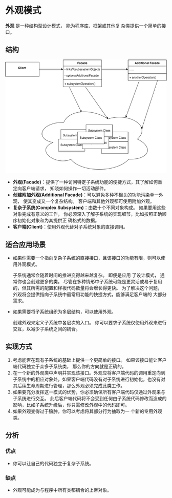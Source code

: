 # 外观模式

**外观** 是一种结构型设计模式， 能为程序库、框架或其他复 杂类提供一个简单的接口。

## 结构

![类图-facade](https://github.com/hetchzhao/design-pattern/blob/master/src/facade/class_facade.png)

- **外观(Facade)**：提供了一种访问特定子系统功能的便捷方式，其了解如何重定向客户端请求， 知晓如何操作一切活动部件。
- **创建附加外观(Additional Facade)**：可以避免多种不相关的功能污染单一外观， 使其变成又一个复杂结构。 客户端和其他外观都可使用附加外观。
- **复杂子系统(Complex Subsystem)**：由数十个不同对象构成。 如果要用这些对象完成有意义的工作， 你必须深入了解子系统的实现细节，比如按照正确顺序初始化对象和为其提供正 确格式的数据。
- **客户端(Client)**：使用外观代替对子系统对象的直接调用。

## 适合应用场景

- 如果你需要一个指向复杂子系统的直接接口，且该接口的功能有限，则可以使用外观模式。

  子系统通常会随着时间的推进变得越来越复杂。 即便是应用 了设计模式， 通常你也会创建更多的类。 尽管在多种情形中子系统可能是更灵活或易于复用的，但其所需的配置和样板代码数量将会增长得更快。 为了解决这个问题， 外观将会提供指向子系统中最常用功能的快捷方式，能够满足客户端的 大部分需求。

- 如果需要将子系统组织为多层结构，可以使用外观。

  创建外观来定义子系统中各层次的入口。 你可以要求子系统仅使用外观来进行交互，以减少子系统之间的耦合。

## 实现方式

1. 考虑能否在现有子系统的基础上提供一个更简单的接口。 如果该接口能让客户端代码独立于众多子系统类， 那么你的方向就是正确的。
2. 在一个新的外观类中声明并实现该接口。外观应将客户端代码的调用重定向到子系统中的相应对象处。如果客户端代码没有对子系统进行初始化，也没有对其后续生命周期进行管理，那么外观必须完成此类工作。
3. 如果要充分发挥这一模式的优势，你必须确保所有客户端代码仅通过外观来与子系统进行交互。 此后客户端代码将不会受到任何由子系统代码修改而造成的影响，比如子系统升级后，你只需修改外观中的代码即可。
4. 如果外观变得过于臃肿，你可以考虑将其部分行为抽取为一 个新的专用外观类。

## 分析

### 优点

- 你可以让自己的代码独立于复杂子系统。

### 缺点

- 外观可能成为与程序中所有类都耦合的上帝对象。
